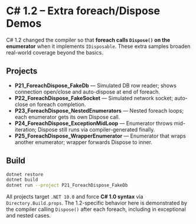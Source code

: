 # C# 1.2 – Extra foreach/Dispose Demos

C# 1.2 changed the compiler so that **foreach calls `Dispose()` on the enumerator** when it implements `IDisposable`. These extra samples broaden real-world coverage beyond the basics.

## Projects
- **P21_ForeachDispose_FakeDb** — Simulated DB row reader; shows connection open/close and auto-dispose at end of foreach.
- **P22_ForeachDispose_FakeSocket** — Simulated network socket; auto-close on foreach completion.
- **P23_ForeachDispose_NestedEnumerators** — Nested foreach loops; each enumerator gets its own Dispose call.
- **P24_ForeachDispose_ExceptionMidLoop** — Enumerator throws mid-iteration; Dispose still runs via compiler-generated finally.
- **P25_ForeachDispose_WrapperEnumerator** — Enumerator that wraps another enumerator; wrapper forwards Dispose to inner.

## Build
```bash
dotnet restore
dotnet build
dotnet run --project P21_ForeachDispose_FakeDb
```
All projects target `.NET 10.0` and force **C# 1.0 syntax** via `Directory.Build.props`. The 1.2-specific behavior here is demonstrated by the compiler calling `Dispose()` after each foreach, including in exceptional and nested cases.
